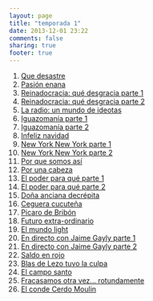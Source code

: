 ```yaml
---
layout: page
title: "temporada 1"
date: 2013-12-01 23:22
comments: false
sharing: true
footer: true
---
```


<ol>
<li><a href="{{ root_url }}/que-desastre">Que desastre</a></li>
<li><a href="{{ root_url }}/pasion-enana">Pasión enana</a></li>
<li><a href="{{ root_url }}/reinadocracia-que-desgracia-parte-1">Reinadocracia: qué desgracia parte 1</a></li>
<li><a href="{{ root_url }}/reinadocracia-que-desgracia-parte-2">Reinadocracia: qué desgracia parte 2</a></li>
<li><a href="{{ root_url }}/la-radio-un-mundo-de-ideotas">La radio: un mundo de ideotas</a></li>
<li><a href="{{ root_url }}/iguazomania-parte-1">Iguazomanía parte 1</a></li>
<li><a href="{{ root_url }}/iguazomania-parte-2">Iguazomanía parte 2</a></li>
<li><a href="{{ root_url }}/infeliz-navidad">Infeliz navidad</a></li>
<li><a href="{{ root_url }}/new-york-new-york-parte-1">New York New York parte 1</a></li>
<li><a href="{{ root_url }}/new-york-new-york-parte-2">New York New York parte 2</a></li>
<li><a href="{{ root_url }}/por-que-somos-asi">Por que somos así</a></li>
<li><a href="{{ root_url }}/por-una-cabeza">Por una cabeza</a></li>
<li><a href="{{ root_url }}/el-poder-para-que-parte-1">El poder para qué parte 1</a></li>
<li><a href="{{ root_url }}/el-poder-para-que-parte-2">El poder para qué parte 2</a></li>
<li><a href="{{ root_url }}/dona-anciana-decrepita">Doña anciana decrépita</a></li>
<li><a href="{{ root_url }}/ceguera-cucutena">Ceguera cucuteña</a></li>
<li><a href="{{ root_url }}/picaro-de-bribon">Picaro de Bribón</a></li>
<li><a href="{{ root_url }}/futuro-extra-ordinario">Futuro extra-ordinario</a></li>
<li><a href="{{ root_url }}/el-mundo-light">El mundo light</a></li>
<li><a href="{{ root_url }}/en-directo-con-jaime-gayly-parte-1">En directo con Jaime Gayly parte 1</a></li>
<li><a href="{{ root_url }}/en-directo-con-jaime-gayly-parte-2">En directo con Jaime Gayly parte 2</a></li>
<li><a href="{{ root_url }}/saldo-en-rojo">Saldo en rojo</a></li>
<li><a href="{{ root_url }}/blas-de-lezo-tuvo-la-culpa">Blas de Lezo tuvo la culpa</a></li>
<li><a href="{{ root_url }}/el-campo-santo">El campo santo</a></li>
<li><a href="{{ root_url }}/fracasamos-otra-vez-dot-dot-dot-rotundamente">Fracasamos otra vez... rotundamente</a></li>
<li><a href="{{ root_url }}/el-conde-cerdo-moulin">El conde Cerdo Moulin</a></li>
</ol> 
